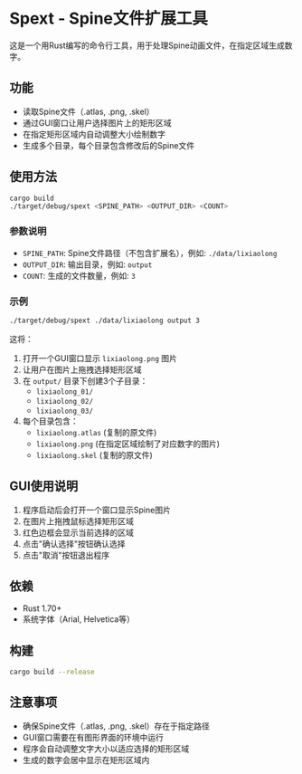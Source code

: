 # Spext - Spine文件扩展工具

这是一个用Rust编写的命令行工具，用于处理Spine动画文件，在指定区域生成数字。

## 功能

- 读取Spine文件（.atlas, .png, .skel）
- 通过GUI窗口让用户选择图片上的矩形区域
- 在指定矩形区域内自动调整大小绘制数字
- 生成多个目录，每个目录包含修改后的Spine文件

## 使用方法

```bash
cargo build
./target/debug/spext <SPINE_PATH> <OUTPUT_DIR> <COUNT>
```

### 参数说明

- `SPINE_PATH`: Spine文件路径（不包含扩展名），例如: `./data/lixiaolong`
- `OUTPUT_DIR`: 输出目录，例如: `output`
- `COUNT`: 生成的文件数量，例如: `3`

### 示例

```bash
./target/debug/spext ./data/lixiaolong output 3
```

这将：
1. 打开一个GUI窗口显示 `lixiaolong.png` 图片
2. 让用户在图片上拖拽选择矩形区域
3. 在 `output/` 目录下创建3个子目录：
   - `lixiaolong_01/`
   - `lixiaolong_02/`
   - `lixiaolong_03/`
4. 每个目录包含：
   - `lixiaolong.atlas` (复制的原文件)
   - `lixiaolong.png` (在指定区域绘制了对应数字的图片)
   - `lixiaolong.skel` (复制的原文件)

## GUI使用说明

1. 程序启动后会打开一个窗口显示Spine图片
2. 在图片上拖拽鼠标选择矩形区域
3. 红色边框会显示当前选择的区域
4. 点击"确认选择"按钮确认选择
5. 点击"取消"按钮退出程序

## 依赖

- Rust 1.70+
- 系统字体（Arial, Helvetica等）

## 构建

```bash
cargo build --release
```

## 注意事项

- 确保Spine文件（.atlas, .png, .skel）存在于指定路径
- GUI窗口需要在有图形界面的环境中运行
- 程序会自动调整文字大小以适应选择的矩形区域
- 生成的数字会居中显示在矩形区域内

